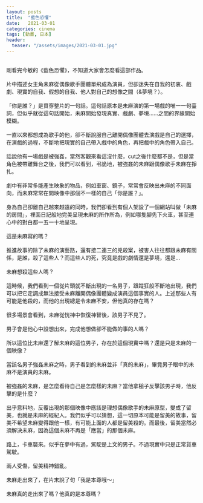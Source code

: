 ```yaml
---
layout: posts
title:  "藍色恐懼"
date:   2021-03-01
categories: cinema
tags: [動畫, 日本]
header: 
  teaser: "/assets/images/2021-03-01.jpg"
---
```

<br>
剛看完今敏的《藍色恐懼》，不知道大家會怎麼看這部作品。<br><br>
片中描述女主角未麻從偶像歌手團體單飛成為演員，但卻迷失在自我的初衷、戲劇、現實的自我、假想的自我、他人對自己的想像之間（&夢境？）。<br><br>
「你是誰？」是貫穿整片的一句話。這句話原本是未麻演的第一場戲的唯一一句臺詞，但似乎就從這句話開始，未麻開始發現真實、戲劇、夢境......之間的界線開始模糊。<br><br>
一直以來都想成為歌手的他，卻不斷說服自己離開偶像團體去演戲是自己的選擇，在演戲的過程，不斷地把現實的自己帶入戲中的角色，再把戲中的角色帶入自己。<br><br>
話說他有一場戲是被強姦，當然客觀來看這沒什麼，cut之後什麼都不是，但是當角色被帶離舞台之後，我們可以看到，弔詭地，被強姦的未麻跟偶像歌手未麻在掙扎。<br><br>
劇中有非常多能產生映象的物品，例如車窗、鏡子，常常會反映出未麻的不同面向，而未麻常常在問映像中那個不一樣的自己「你是誰？」。<br><br>
身為自己卻離自己越來越遠的同時，我們卻看到有個人架設了一個網站叫做「未麻的房間」，裡面日記般地完美呈現未麻的所作所為，例如哪隻腳先下火車，甚至連心中的對白都一五一十地呈現。<br><br>
這是未麻寫的嗎？<br><br>
推進故事的除了未麻的演藝路，還有接二連三的兇殺案，被害人往往都跟未麻有關係，是誰，殺了這些人？而這些人的死，究竟是戲的劇情還是夢境，還是...<br><br>
未麻想殺這些人嗎？<br><br>
這時候，我們看到一個從片頭就不斷出現的一名男子，跟蹤狂般不斷地出現，我們可以把它定調成無法接受未麻離開偶像團體變成演員這個事實的人。上述那些人有可能是他殺的，而他的出現總是令未麻不安，但他真的存在嗎？<br><br>
很多場景會看到，未麻從恍神中恢復神智後，該男子不見了。<br><br>
男子會是他心中設想出來，完成他想做卻不能做的事的人嗎？<br><br>
所以這位比未麻還了解未麻的這位男子，存在於這個現實中嗎？還是只是未麻的一個映像？<br><br>
當該名男子強姦未麻之時，男子看到的未麻並非「真的未麻」，畢竟男子眼中的未麻不是演員的未麻。<br><br>
被強姦的未麻，是怎麼看待自己是怎麼樣的未麻？當他拿槌子反擊該男子時，他反擊的是什麼？<br><br>
出乎意料地，反覆出現的那個映像中應該是理想偶像歌手的未麻原型，變成了留美，也就是未麻的經紀人。我們似乎可以猜想，這一切原本可能是留美的故事，留美不希望未麻變得跟他一樣，有可能上面的人都是留美殺的。而最後，留美當然必須解決未麻，因為這個未麻不再是「應當」的那個未麻。<br><br>
路上，卡車襲來。似乎在夢中有過，駕駛是上文的男子。不過現實中只是正常貨車駕駛。<br><br>
兩人受傷，留美精神錯亂。<br><br>
未麻走出來了，在片末說了句「我是本尊哦～」<br><br>
未麻真的走出來了嗎？他真的是本尊嗎？<br><br>